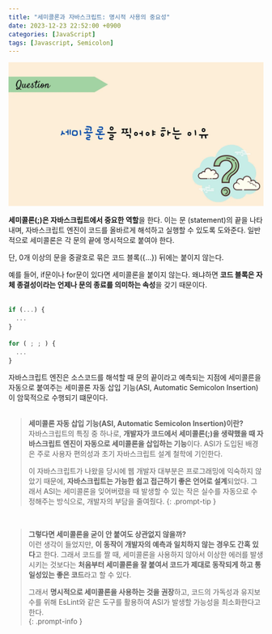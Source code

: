 ```yaml
---
title: "세미콜론과 자바스크립트: 명시적 사용의 중요성"
date: 2023-12-23 22:52:00 +0900
categories: [JavaScript]
tags: [Javascript, Semicolon]
---
```


![semicolon](../../assets/img/posts/Javascript/2023-12-23/semicolon.webp)

**세미콜론(;)은 자바스크립트에서 중요한 역할**을 한다. 이는 문 (statement)의 끝을 나타내며, 자바스크립트 엔진이 코드를 올바르게 해석하고 실행할 수 있도록 도와준다. 일반적으로 세미콜론은 각 문의 끝에 명시적으로 붙여야 한다.  

단, 0개 이상의 문을 중괄호로 묶은 코드 블록({...}) 뒤에는 붙이지 않는다.  

예를 들어, if문이나 for문이 있다면 세미콜론을 붙이지 않는다. 왜냐하면 **코드 블록은 자체 종결성이라는 언제나 문의 종료를 의미하는 속성**을 갖기 때문이다.  
<br>

```javascript
if (...) {
  ...
}

for ( ; ; ) {
  ...
}
```

자바스크립트 엔진은 소스코드를 해석할 때 문의 끝이라고 예측되는 지점에 세미콜른을 자동으로 붙여주는 세미콜론 자동 삽입 기능(ASI, Automatic Semicolon Insertion)이 암묵적으로 수행되기 떄문이다.  
<br>

> **세미콜론 자동 삽입 기능(ASI, Automatic Semicolon Insertion)이란?**  
자바스크립트의 특징 중 하나로, **개발자가 코드에서 세미콜론(;)을 생략했을 때 자바스크립트 엔진이 자동으로 세미콜론을 삽입하는 기능**이다. ASI가 도입된 배경은 주로 사용자 편의성과 초기 자바스크립트 설계 철학에 기인한다.  
> 
> 이 자바스크립트가 나왔을 당시에 웹 개발자 대부분은 프로그래밍에 익숙하지 않았기 때문에, **자바스크립트는 가능한 쉽고 접근하기 좋은 언어로 설계**되었다. 그래서 ASI는 세미콜론을 잊어버렸을 때 발생할 수 있는 작은 실수를 자동으로 수정해주는 방식으로, 개발자의 부담을 줄여줬다.
{: .prompt-tip }
<br>

> **그렇다면 세미콜론을 굳이 안 붙여도 상관없지 않을까?**  
이런 생각이 들었지만, **이 동작이 개발자의 예측과 일치하지 않는 경우도 간혹 있다**고 한다. 그래서 코드를 짤 때, 세미콜론을 사용하지 않아서 이상한 에러를 발생시키는 것보다는 **처음부터 세미콜론을 잘 붙여서 코드가 제대로 동작되게 하고 통일성있는 좋은 코드**라고 할 수 있다.
> 
> 그래서 **명시적으로 세미콜론을 사용하는 것을 권장**하고, 코드의 가독성과 유지보수를 위해 EsLint와 같은 도구를 활용하여 ASI가 발생할 가능성을 최소화한다고 한다.  
{: .prompt-info } 